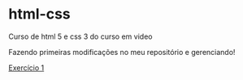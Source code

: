 # html-css
 Curso de html 5 e css 3 do curso em video

 Fazendo primeiras modificações no meu repositório e gerenciando!

 [Exercício 1](https://viniasilva.github.io/html-css/html-css\exercicios\mod01\ex001\index.html)
